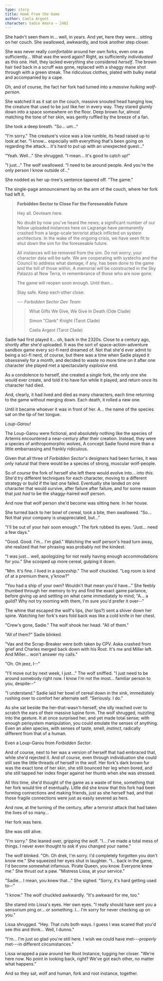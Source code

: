 ```yaml
---
type: story
title: Home From the Game
author: Caela Argent
character: Sadie Amara — 2401
---
```


She hadn't seen them in... well, in years. And yet, here they were... sitting on her couch. She swallowed, awkwardly, and took another step closer.

She was never really *comfortable* around her own forks, even one as sufficiently... What was the word again? Right, as sufficiently *individuated* as this one. Hell, they lacked everything she considered *herself*. The brown hair tied back in a scruff was gone, replaced with a shaggy mane shot through with a green streak. The ridiculous clothes, plated with bulky metal and accompanied by a cape.

Oh, and of course, the fact her fork had turned into a *massive hulking wolf-person.*

She watched it as it sat on the couch, massive snouted head hanging low, the creature that used to be just like her in every way. They stared glumly down into a space somewhere on the floor. Deep brown fur, almost matching the tone of her skin, was gently ruffled by the breeze of a fan.

She took a deep breath. "So... um..."

"I'm sorry." The creature's voice was a low rumble, its head raised up to look at her. "I know... especially with everything that's been going on regarding the attack... it's hard to put up with an unexpected guest..."

"Yeah. Well..." She shrugged. "I mean... It's good to catch up!"

"I just..." The wolf swallowed. "I need to be around people. And you're the only person I know outside of..."

She nodded as her up-tree's sentence tapered off. "The game."

The single-page announcement lay on the arm of the couch, where her fork had left it.

> **Forbidden Sector to Close For the Foreseeable Future**
>
> Hey all. Devteam here.
>
> No doubt by now you've heard the news; a significant number of our fellow uploaded instances here on Lagrange have permanently crashed from a large-scale terrorist attack inflicted on system architecture. In the wake of the ongoing crisis, we have seen fit to shut down the sim for the foreseeable future.
>
> All instances will be removed from the sim. Do not worry; your character data will be safe. We are cooperating with systechs and the Council to address what damage, if any, has been done to the game and the toll of those within. A memorial will be constructed in the Sky Palazzo at New Terra, in remembrance of those who are now gone.
>
> The game will reopen soon enough. Until then...
>
> Stay safe. Keep each other close.
>
> *--- Forbidden Sector Dev Team*
>
> > What Gifts We Give, We Give In Death (Ode Clade)
> >
> > Simon "Clank" Knight (Tarot Clade)
> >
> > Caela Argent (Tarot Clade)

Sadie had first played it... oh, back in the 2320s. Close to a century ago, shortly after she'd uploaded. It was the sort of space-action-adventure sandbox game every sci-fi nerd dreamed of. Not that she'd ever admit to being a sci-fi nerd, of course, but there was a time when Sadie played it obsessively for a month, and decided to waste no more time on it after one character she played met a spectacularly *explosive* end.

As a condolence to herself, she created a *single* fork, the only one she would ever create, and told it to have fun while it played, and return once its character had died.

And, clearly, it had lived and died as many characters, each time returning to the game without merging down. Each death, it rolled a new one.

Until it became whoever it was in front of her. A... the name of the species sat on the tip of her tongue.

*Loup-Garou!*

The Loup-Garou were fictional, and absolutely nothing like the species of Artemis encountered a near-century after their creation. Instead, they were a species of anthropomorphic wolves, A concept Sadie found more than a little embarrassing and frankly ridiculous.

Given that all three of *Forbidden Sector*'s designers had been furries, it was only natural that there would be a species of strong, muscular wolf-people.

So of *course* the fork of herself she left there would evolve into... into *this*. She'd try different techniques for each character, moving to a different strategy or build if the last one failed. Eventually she landed on one character that would survive, after failure after failure, and for some reason that just *had* to be the shaggy-haired wolf person.

And now that wolf person she'd become was sitting here. In her house.

She turned back to her bowl of cereal, took a bite, then swallowed. "So... Not that your company is unappreciated, but..."

"I'll be out of your hair soon enough." The fork rubbed its eyes. "Just... need a few days."

"Good. Good. I'm... I'm glad." Watching the wolf person's head turn away, she realized that her phrasing was probably not the kindest.

"I was just... well, apologizing for not really having enough accommodations for you." She scooped up more cereal, gulping it down.

"Mm. It's fine. I lived in a *spaceship*." The wolf chuckled. "Leg room is kind of at a premium there, y'know?"

"You had a ship of your own? Wouldn't that mean you'd have..." She feebly thumbed through her memory to try and find the exact game parlance, before giving up and settling on what came immediately to mind; "A... a guild? Why not try rooming with them, I'm sure you'd prefer it over--"

The whine that escaped the wolf's lips, (*her* lips?) sent a shiver down her spine. Watching her fork's ears fold back was like a cold knife in her chest.

"Crew's gone, Sadie." The wolf shook her head. "All of them."

"All of them?" Sadie blinked.

"Vax and the Scrap-Breaker were both taken by CPV. Aska crashed from grief and Charles merged back down with his Root. It's me and Miller left. And Miller... won't answer my calls."

"Oh. Oh jeez, I--"

"I'll move out by next week, I just..." The wolf sniffled. "I just need to be around somebody right now. I know I'm not the most... familiar person to you, despite--"

"I understand." Sadie laid her bowl of cereal down in the sink, immediately rushing over to comfort her alternate self. "Seriously. I do."

As she sat beside the her-that-wasn't-herself, she idly reached over to scratch the ears of their massive lupine form. The wolf shrugged, nuzzling into the gesture. It at once surprised her, and yet made total sense; with enough perisystem manipulation, you could emulate the senses of anything. Even an alien species, with senses of taste, smell, *instinct*, radically different from that of a human.

Even a Loup-Garou from *Forbidden Sector*.

And of course, next to her was a version of herself that had embraced that, while she'd rejected it. And of course, even through individuation she could still see the little threads of herself in the wolf. Her fork's dark brown fur was the exact tone of her skin, she still bounced her leg when bored, and she still tapped her index finger against her thumb when she was stressed.

All this time, she'd thought of the game as a waste of time, something that her fork would tire of eventually. Little did she know that this fork had been forming connections and making friends, just as she herself had, and that those fragile connections were just as easily severed as hers.

And now, at the turning of the century, after a terrorist attack that had taken the lives of so many...

Her fork was here.

She was still alive.

"I'm sorry." She leaned over, gripping the wolf. "I... I've made a total mess of things. I never even thought to ask if you changed your name."

The wolf blinked. "Oh. Oh drek, I'm sorry. I'd completely forgotten you don't know me." She squeezed her eyes shut in laughter. "I... back in the game, I'd become somewhat infamous. Pirate Queen, you know. Everyone knew me." She thrust out a paw. "Mistress Lissa, at your service."

"Sadie... I mean, you knew that..." She sighed. "Sorry, it's hard getting used to--"

"I know." The wolf chuckled awkwardly. "It's awkward for me, too."

She stared into Lissa's eyes. Her own eyes. "I really should have sent you a sensorium ping or... or something. I... I'm sorry for never checking up on you."

Lissa shrugged. "Hey. That cuts both ways. I guess I was scared that you'd see *this* and think... Well, I dunno."

"I'm... I'm just so glad you're still here. I wish we could have met---*properly* met---in different circumstances."

Lissa wrapped a paw around her Root Instance, tugging her closer. "We're here now. No point in looking back, right? We've got each other, no matter what happens."

And so they sat, wolf and human, fork and root instance, together.

